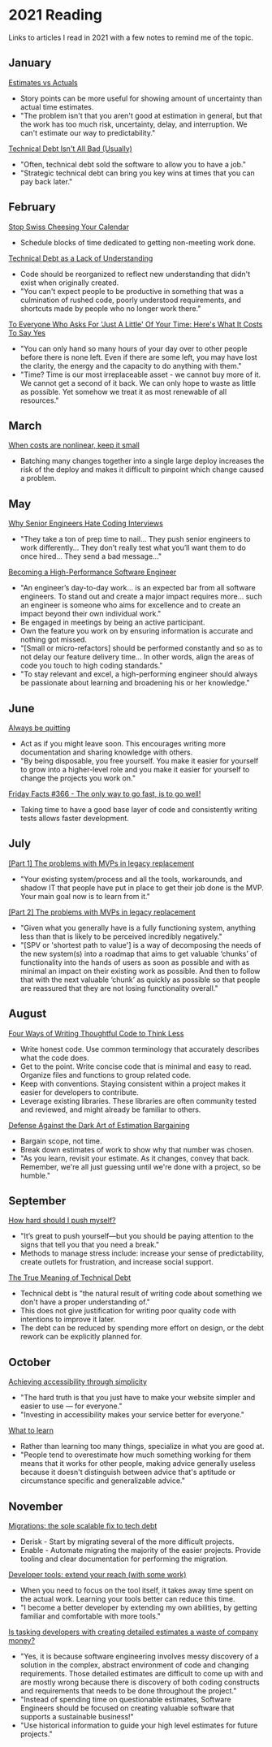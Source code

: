 # 2021 Reading

Links to articles I read in 2021 with a few notes to remind me of the topic.

## January

[Estimates vs Actuals](https://industriallogic.com/blog/estimates-vs-actuals/)

- Story points can be more useful for showing amount of uncertainty than actual time estimates.
- "The problem isn't that you aren't good at estimation in general, but that the work has too much risk, uncertainty, delay, and interruption. We can't estimate our way to predictability."

[Technical Debt Isn't All Bad (Usually)](https://ryanhayes.net/technical-debt-isnt-all-bad-usually/)

- "Often, technical debt sold the software to allow you to have a job."
- "Strategic technical debt can bring you key wins at times that you can pay back later."

## February

[Stop Swiss Cheesing Your Calendar](https://thinkingthrough.substack.com/p/stop-swiss-cheesing-your-calendar)

- Schedule blocks of time dedicated to getting non-meeting work done.

[Technical Debt as a Lack of Understanding](https://daverupert.com/2020/11/technical-debt-as-a-lack-of-understanding/)

- Code should be reorganized to reflect new understanding that didn't exist when originally created.
- "You can't expect people to be productive in something that was a culmination of rushed code, poorly understood requirements, and shortcuts made by people who no longer work there."

[To Everyone Who Asks For 'Just A Little' Of Your Time: Here's What It Costs To Say Yes](https://thoughtcatalog.com/ryan-holiday/2017/01/to-everyone-who-asks-for-just-a-little-of-your-time/)

- "You can only hand so many hours of your day over to other people before there is none left. Even if there are some left, you may have lost the clarity, the energy and the capacity to do anything with them."
- "Time? Time is our most irreplaceable asset - we cannot buy more of it. We cannot get a second of it back. We can only hope to waste as little as possible. Yet somehow we treat it as most renewable of all resources."

## March

[When costs are nonlinear, keep it small](https://jessitron.com/2021/01/18/when-costs-are-nonlinear-keep-it-small/)

- Batching many changes together into a single large deploy increases the risk of the deploy and makes it difficult to pinpoint which change caused a problem.

## May

[Why Senior Engineers Hate Coding Interviews](https://medium.com/swlh/why-senior-engineers-hate-coding-interviews-d583d2855757)

- "They take a ton of prep time to nail... They push senior engineers to work differently... They don’t really test what you’ll want them to do once hired... They send a bad message..."

[Becoming a High-Performance Software Engineer](https://medium.com/riskified-technology/becoming-a-high-performance-software-engineer-895ec6949782)

- "An engineer’s day-to-day work... is an expected bar from all software engineers. To stand out and create a major impact requires more... such an engineer is someone who aims for excellence and to create an impact beyond their own individual work."
- Be engaged in meetings by being an active participant.
- Own the feature you work on by ensuring information is accurate and nothing got missed.
- "[Small or micro-refactors] should be performed constantly and so as to not delay our feature delivery time... In other words, align the areas of code you touch to high coding standards."
- "To stay relevant and excel, a high-performing engineer should always be passionate about learning and broadening his or her knowledge."

## June

[Always be quitting](https://jmmv.dev/2021/04/always-be-quitting.html)

- Act as if you might leave soon. This encourages writing more documentation and sharing knowledge with others.
- "By being disposable, you free yourself. You make it easier for yourself to grow into a higher-level role and you make it easier for yourself to change the projects you work on."

[Friday Facts #366 - The only way to go fast, is to go well!](https://factorio.com/blog/post/fff-366)

- Taking time to have a good base layer of code and consistently writing tests allows faster development.

## July

[[Part 1] The problems with MVPs in legacy replacement](https://www.thoughtworks.com/insights/blog/legacy-modernization/part-1-problems-mvps-legacy-replacement)

- "Your existing system/process and all the tools, workarounds, and shadow IT that people have put in place to get their job done is the MVP. Your main goal now is to learn from it."

[[Part 2] The problems with MVPs in legacy replacement](https://www.thoughtworks.com/insights/blog/legacy-modernization/part-2-problems-mvps-legacy-replacement)

- "Given what you generally have is a fully functioning system, anything less than that is likely to be perceived incredibly negatively."
- "[SPV or 'shortest path to value'] is a way of decomposing the needs of the new system(s) into a roadmap that aims to get valuable ‘chunks’ of functionality into the hands of users as soon as possible and with as minimal an impact on their existing work as possible. And then to follow that with the next valuable ‘chunk’ as quickly as possible so that people are reassured that they are not losing functionality overall."

## August

[Four Ways of Writing Thoughtful Code to Think Less](https://keyholesoftware.com/2021/02/15/four-ways-to-put-developer-experience-first/)

- Write honest code. Use common terminology that accurately describes what the code does.
- Get to the point. Write concise code that is minimal and easy to read. Organize files and functions to group related code.
- Keep with conventions. Staying consistent within a project makes it easier for developers to contribute.
- Leverage existing libraries. These libraries are often community tested and reviewed, and might already be familiar to others.

[Defense Against the Dark Art of Estimation Bargaining](http://www.monkeyandcrow.com/blog/estimation_bargaining/)

- Bargain scope, not time.
- Break down estimates of work to show why that number was chosen.
- "As you learn, revisit your estimate. As it changes, convey that back. Remember, we're all just guessing until we're done with a project, so be humble."

## September

[How hard should I push myself?](https://every.to/superorganizers/how-hard-should-i-push-myself)

- "It’s great to push yourself—but you should be paying attention to the signs that tell you that you need a break."
- Methods to manage stress include: increase your sense of predictability, create outlets for frustration, and increase social support.

[The True Meaning of Technical Debt](https://refactoring.fm/p/the-true-meaning-of-technical-debt)

- Technical debt is "the natural result of writing code about something we don't have a proper understanding of."
- This does not give justification for writing poor quality code with intentions to improve it later.
- The debt can be reduced by spending more effort on design, or the debt rework can be explicitly planned for.

## October

[Achieving accessibility through simplicity](https://sourcehut.org/blog/2020-05-27-accessibility-through-simplicity/)

- "The hard truth is that you just have to make your website simpler and easier to use — for everyone."
- "Investing in accessibility makes your service better for everyone."

[What to learn](https://danluu.com/learn-what/)

- Rather than learning too many things, specialize in what you are good at.
- "People tend to overestimate how much something working for them means that it works for other people, making advice generally useless because it doesn't distinguish between advice that's aptitude or circumstance specific and generalizable advice."

## November

[Migrations: the sole scalable fix to tech debt](https://lethain.com/migrations/)

- Derisk - Start by migrating several of the more difficult projects.
- Enable - Automate migrating the majority of the easier projects. Provide tooling and clear documentation for performing the migration.

[Developer tools: extend your reach (with some work)](https://jessitron.com/2020/06/07/developer-tools-extend-your-reach-with-some-work/)

- When you need to focus on the tool itself, it takes away time spent on the actual work. Learning your tools better can reduce this time.
- "I become a better developer by extending my own abilities, by getting familiar and comfortable with more tools."

[Is tasking developers with creating detailed estimates a waste of company money?](https://iism.org/article/is-tasking-developers-with-creating-detailed-estimates-a-waste-of-company-money-42)

- "Yes, it is because software engineering involves messy discovery of a solution in the complex, abstract environment of code and changing requirements. Those detailed estimates are difficult to come up with and are mostly wrong because there is discovery of both coding constructs and requirements that needs to be done throughout the project."
- "Instead of spending time on questionable estimates, Software Engineers should be focused on creating valuable software that supports a sustainable business!"
- "Use historical information to guide your high level estimates for future projects."
